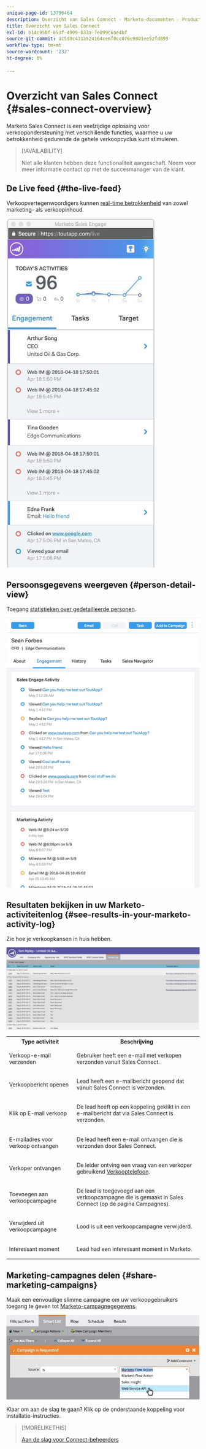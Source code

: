 ```yaml
---
unique-page-id: 13796464
description: Overzicht van Sales Connect - Marketo-documenten - Productdocumentatie
title: Overzicht van Sales Connect
exl-id: b14c950f-653f-4909-b33a-7e099c6ae4bf
source-git-commit: ac5d9c431a524164ce6f0cc076e9801ee52fd899
workflow-type: tm+mt
source-wordcount: '232'
ht-degree: 0%

---
```


# Overzicht van Sales Connect {#sales-connect-overview}

Marketo Sales Connect is een veelzijdige oplossing voor verkoopondersteuning met verschillende functies, waarmee u uw betrokkenheid gedurende de gehele verkoopcyclus kunt stimuleren.

>[!AVAILABILITY]
>
>Niet alle klanten hebben deze functionaliteit aangeschaft. Neem voor meer informatie contact op met de succesmanager van de klant.

## De Live feed {#the-live-feed}

Verkoopvertegenwoordigers kunnen [real-time betrokkenheid](/help/marketo/product-docs/marketo-sales-connect/email/the-live-feed/live-feed-overview.md) van zowel marketing- als verkoopinhoud.

![](assets/engagement.jpg)

## Persoonsgegevens weergeven {#person-detail-view}

Toegang [statistieken over gedetailleerde personen](/help/marketo/product-docs/marketo-sales-connect/people/person-detail-view.md).

![](assets/2018-05-11-at-3.28-pm.jpg)

## Resultaten bekijken in uw Marketo-activiteitenlog {#see-results-in-your-marketo-activity-log}

Zie hoe je verkoopkansen in huis hebben.

![](assets/2018-05-11-at-3.30-pm.jpg)

<table> 
 <tbody> 
  <tr> 
   <th>Type activiteit</th> 
   <th>Beschrijving</th> 
  </tr> 
  <tr> 
   <td><p>Verkoop-e-mail verzenden</p></td> 
   <td><p>Gebruiker heeft een e-mail met verkopen verzonden vanuit Sales Connect.</p></td> 
  </tr> 
  <tr> 
   <td><p>Verkoopbericht openen</p></td> 
   <td><p>Lead heeft een e-mailbericht geopend dat vanuit Sales Connect is verzonden.</p></td> 
  </tr> 
  <tr> 
   <td><p>Klik op E-mail verkoop</p></td> 
   <td><p>De lead heeft op een koppeling geklikt in een e-mailbericht dat via Sales Connect is verzonden.</p></td> 
  </tr> 
  <tr> 
   <td colspan="1"><p>E-mailadres voor verkoop ontvangen</p></td> 
   <td colspan="1"><p>De lead heeft een e-mail ontvangen die is verzonden door Sales Connect.</p></td> 
  </tr> 
  <tr> 
   <td colspan="1"><p>Verkoper ontvangen</p></td> 
   <td colspan="1"><p>De leider ontving een vraag van een verkoper gebruikend <a href="/help/marketo/product-docs/marketo-sales-connect/phone/sales-phone-overview.md" rel="nofollow">Verkooptelefoon</a>.</p></td> 
  </tr> 
  <tr> 
   <td colspan="1"><p>Toevoegen aan verkoopcampagne</p></td> 
   <td colspan="1"><p>De lead is toegevoegd aan een verkoopcampagne die is gemaakt in Sales Connect (op de pagina Campagnes).</p></td> 
  </tr> 
  <tr> 
   <td colspan="1"><p>Verwijderd uit verkoopcampagne</p></td> 
   <td colspan="1"><p>Lood is uit een verkoopcampagne verwijderd.</p></td> 
  </tr> 
  <tr> 
   <td colspan="1"><p>Interessant moment</p></td> 
   <td colspan="1"><p>Lead had een interessant moment in Marketo.</p></td> 
  </tr> 
 </tbody> 
</table>

## Marketing-campagnes delen {#share-marketing-campaigns}

Maak een eenvoudige slimme campagne om uw verkoopgebruikers toegang te geven tot [Marketo-campagnegegevens](/help/marketo/product-docs/marketo-sales-connect/marketo/make-a-campaign-visible-to-sales-connect-users.md).

![](assets/campaign-is-requested.jpg)

Klaar om aan de slag te gaan? Klik op de onderstaande koppeling voor installatie-instructies.

>[!MORELIKETHIS]
>
>[Aan de slag voor Connect-beheerders](/help/marketo/product-docs/marketo-sales-connect/getting-started/getting-started-guide-for-sales-connect-admins.md)
